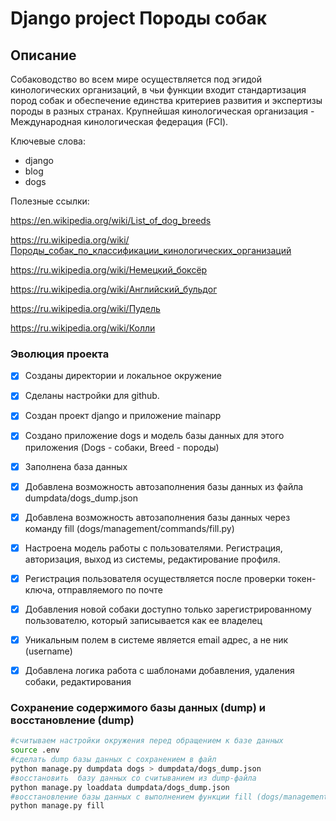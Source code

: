 # Django project Породы собак

## Описание

Собаководство во всем мире осуществляется под эгидой кинологических организаций, в чьи функции входит стандартизация пород собак и обеспечение единства критериев развития и экспертизы породы в разных странах. Крупнейшая кинологическая организация - Международная кинологическая федерация (FCI).

Ключевые слова:
- django
- blog
- dogs

Полезные ссылки:

https://en.wikipedia.org/wiki/List_of_dog_breeds

https://ru.wikipedia.org/wiki/Породы_собак_по_классификации_кинологических_организаций

https://ru.wikipedia.org/wiki/Немецкий_боксёр

https://ru.wikipedia.org/wiki/Английский_бульдог

https://ru.wikipedia.org/wiki/Пудель

https://ru.wikipedia.org/wiki/Колли


### Эволюция проекта
- [x] Созданы директории и локальное окружение
- [x] Сделаны настройки для github.
- [x] Создан проект django и приложение mainapp
- [x] Создано приложение dogs и модель базы данных для этого приложения (Dogs - собаки, Breed - породы)
- [x] Заполнена база данных
- [x] Добавлена возможность автозаполнения базы данных из файла  dumpdata/dogs_dump.json
- [x] Добавлена возможность автозаполнения базы данных через команду fill (dogs/management/commands/fill.py) 
- [x] Настроена модель работы с пользователями. Регистрация, авторизация, выход из системы, редактирование профиля.
- [x] Регистрация пользователя осуществляется после проверки токен-ключа, отправляемого по почте
- [x] Добавления новой собаки доступно только зарегистрированному пользователю, который записывается как ее владелец
- [x] Уникальным полем в системе является email адрес, а не ник (username)
- [x] Добавлена логика работа с шаблонами добавления, удаления собаки, редактирования  


### Сохранение содержимого базы данных (dump) и восстановление (dump) 
```bash
#считываем настройки окружения перед обращением к базе данных
source .env
#сделать dump базы данных с сохранением в файл
python manage.py dumpdata dogs > dumpdata/dogs_dump.json
#восстановить  базу данных со считыванием из dump-файла
python manage.py loaddata dumpdata/dogs_dump.json
#восстановление базы данных с выполнением функции fill (dogs/management/commands/fill.py)
python manage.py fill
```

